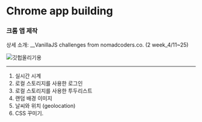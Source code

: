 # Chrome app building

### 크롬 앱 제작
상세 소개: __VanillaJS challenges from nomadcoders.co. (2 week_4/11~25)

![깃헙올리기용](https://user-images.githubusercontent.com/26360179/196092819-9942faac-8ea0-436c-8ab3-7819b6d283aa.gif)

---
1. 실시간 시계 
2. 로컬 스토리지를 사용한 로그인 
3. 로컬 스토리지를 사용한 투두리스트 
4. 랜덤 배경 이미지 
5. 날씨와 위치 (geolocation) 
6. CSS 꾸미기.
